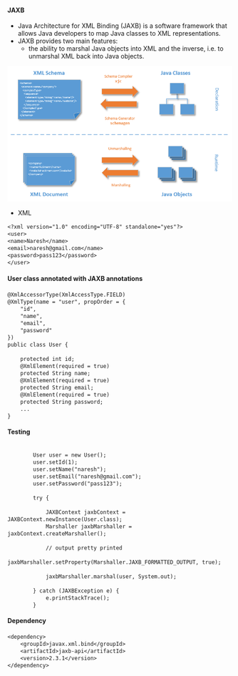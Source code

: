 #### JAXB 
* Java Architecture for XML Binding (JAXB) is a software framework that allows Java developers to map Java classes to XML representations. 
* JAXB provides two main features: 
	* the ability to marshal Java objects into XML and the inverse, i.e. to unmarshal XML back into Java objects.

![](jaxb.png)

* XML
```
<?xml version="1.0" encoding="UTF-8" standalone="yes"?>
<user>
<name>Naresh</name>
<email>naresh@gmail.com</name>
<password>pass123</password>
</user>
```

#### User class annotated with JAXB annotations
```
@XmlAccessorType(XmlAccessType.FIELD)
@XmlType(name = "user", propOrder = {
    "id",
    "name",
    "email",
    "password"
})
public class User {

    protected int id;
    @XmlElement(required = true)
    protected String name;
    @XmlElement(required = true)
    protected String email;
    @XmlElement(required = true)
    protected String password;
    ...
}
```

#### Testing
```

		User user = new User();
		user.setId(1);
		user.setName("naresh");
		user.setEmail("naresh@gmail.com");
		user.setPassword("pass123");

		try {

			JAXBContext jaxbContext = JAXBContext.newInstance(User.class);
			Marshaller jaxbMarshaller = jaxbContext.createMarshaller();

			// output pretty printed
			jaxbMarshaller.setProperty(Marshaller.JAXB_FORMATTED_OUTPUT, true);

			jaxbMarshaller.marshal(user, System.out);

		} catch (JAXBException e) {
			e.printStackTrace();
		}
```

#### Dependency
```
<dependency>
	<groupId>javax.xml.bind</groupId>
	<artifactId>jaxb-api</artifactId>
	<version>2.3.1</version>
</dependency> 
```
